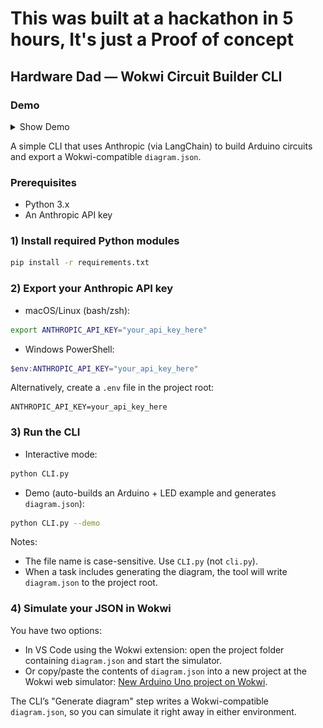 # This was built at a hackathon in 5 hours, It's just a Proof of concept

## Hardware Dad — Wokwi Circuit Builder CLI

### Demo

<details>
<summary>Show Demo</summary>

- **Prompt**: I want to make a traffic light in arduino, add and connect 3 leds RED, GREEN, YELLOW to an arduino

![Traffic light demo](docs/images/traffic-light-demo.png)

</details>


A simple CLI that uses Anthropic (via LangChain) to build Arduino circuits and export a Wokwi-compatible `diagram.json`.

### Prerequisites
- Python 3.x
- An Anthropic API key

### 1) Install required Python modules
```bash
pip install -r requirements.txt
```

### 2) Export your Anthropic API key
- macOS/Linux (bash/zsh):
```bash
export ANTHROPIC_API_KEY="your_api_key_here"
```

- Windows PowerShell:
```powershell
$env:ANTHROPIC_API_KEY="your_api_key_here"
```

Alternatively, create a `.env` file in the project root:
```
ANTHROPIC_API_KEY=your_api_key_here
```

### 3) Run the CLI
- Interactive mode:
```bash
python CLI.py
```

- Demo (auto-builds an Arduino + LED example and generates `diagram.json`):
```bash
python CLI.py --demo
```

Notes:
- The file name is case-sensitive. Use `CLI.py` (not `cli.py`).
- When a task includes generating the diagram, the tool will write `diagram.json` to the project root.

### 4) Simulate your JSON in Wokwi
You have two options:

- In VS Code using the Wokwi extension: open the project folder containing `diagram.json` and start the simulator.
- Or copy/paste the contents of `diagram.json` into a new project at the Wokwi web simulator: [New Arduino Uno project on Wokwi](https://wokwi.com/projects/new/arduino-uno).

The CLI’s "Generate diagram" step writes a Wokwi-compatible `diagram.json`, so you can simulate it right away in either environment.

